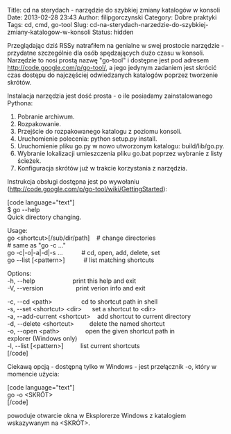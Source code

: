 Title: cd na sterydach - narzędzie do szybkiej zmiany katalogów w konsoli
Date: 2013-02-28 23:43
Author: filipgorczynski
Category: Dobre praktyki
Tags: cd, cmd, go-tool
Slug: cd-na-sterydach-narzedzie-do-szybkiej-zmiany-katalogow-w-konsoli
Status: hidden

Przeglądając dziś RSSy natrafiłem na genialne w swej prostocie narzędzie - przydatne szczególnie dla osób spędzających dużo czasu w konsoli. Narzędzie to nosi prostą nazwę "go-tool" i dostępne jest pod adresem <http://code.google.com/p/go-tool/>, a jego jedynym zadaniem jest skrócić czas dostępu do najczęściej odwiedzanych katalogów poprzez tworzenie skrótów.

Instalacja narzędzia jest dość prosta - o ile posiadamy zainstalowanego Pythona:  
1. Pobranie archiwum.  
2. Rozpakowanie.  
3. Przejście do rozpakowanego katalogu z poziomu konsoli.  
4. Uruchomienie polecenia: python setup.py install.  
5. Uruchomienie pliku go.py w nowo utworzonym katalogu: build/lib/go.py.  
6. Wybranie lokalizacji umieszczenia pliku go.bat poprzez wybranie z listy ścieżek.  
7. Konfiguracja skrótów już w trakcie korzystania z narzędzia.

Instrukcja obsługi dostępna jest po wywołaniu (<http://code.google.com/p/go-tool/wiki/GettingStarted>):

\[code language="text"\]  
\$ go --help  
Quick directory changing.

Usage:  
go \<shortcut\>\[/sub/dir/path\]    \# change directories  
\# same as "go -c ..."  
go -c\|-o\|-a\|-d\|-s ...           \# cd, open, add, delete, set  
go --list \[\<pattern\>\]           \# list matching shortcuts

Options:  
-h, --help                      print this help and exit  
-V, --version                   print verion info and exit

-c, --cd \<path\>                 cd to shortcut path in shell  
-s, --set \<shortcut\> \<dir\>      set a shortcut to \<dir\>  
-a, --add-current \<shortcut\>    add shortcut to current directory  
-d, --delete \<shortcut\>         delete the named shortcut  
-o, --open \<path\>               open the given shortcut path in  
explorer (Windows only)  
-l, --list \[\<pattern\>\]          list current shortcuts  
\[/code\]

Ciekawą opcją - dostępną tylko w Windows - jest przełącznik -o, który w momencie użycia:

\[code language="text"\]  
go -o \<SKRÓT\>  
\[/code\]

powoduje otwarcie okna w Eksplorerze Windows z katalogiem wskazywanym na \<SKRÓT\>.
